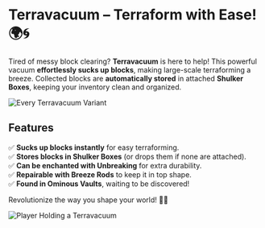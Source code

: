 # Terravacuum – Terraform with Ease! 🌍🌀

Tired of messy block clearing? **Terravacuum** is here to help! This powerful vacuum **effortlessly sucks up blocks**, making large-scale terraforming a breeze. Collected blocks are **automatically stored** in attached **Shulker Boxes**, keeping your inventory clean and organized.

![Every Terravacuum Variant](https://media.forgecdn.net/attachments/description/1192890/description_911ce05a-e830-48d2-a5fa-40581f2905ab.png)

## Features

✅ **Sucks up blocks instantly** for easy terraforming.  
✅ **Stores blocks in Shulker Boxes** (or drops them if none are attached).  
✅ **Can be enchanted with Unbreaking** for extra durability.  
✅ **Repairable with Breeze Rods** to keep it in top shape.  
✅ **Found in Ominous Vaults**, waiting to be discovered!

Revolutionize the way you shape your world! 🚀✨

![Player Holding a Terravacuum](https://media.forgecdn.net/attachments/description/1192890/description_4a846a6b-e577-4b5f-859d-011c0fdd8c16.png)
